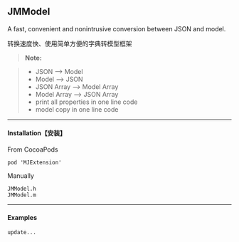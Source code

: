JMModel
-------------

A fast, convenient and nonintrusive conversion between JSON and model.

转换速度快、使用简单方便的字典转模型框架
> **Note:**

> - JSON --> Model
> - Model --> JSON
> - JSON Array --> Model Array
> - Model Array --> JSON Array
> - print all properties in one line code
> - model copy in one line code

---------
#### **Installation【安装】**
From CocoaPods
```
pod 'MJExtension'
```
Manually
```
JMModel.h
JMModel.m
```

---------
#### **Examples**
```
update...
```
